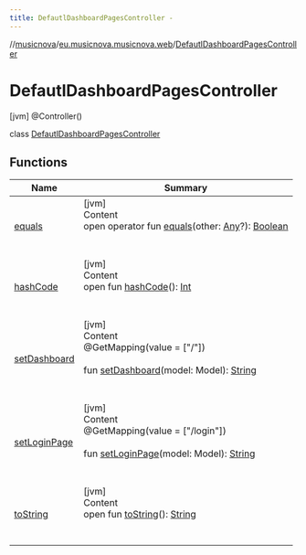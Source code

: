 ```yaml
---
title: DefautlDashboardPagesController -
---
```

//[musicnova](../../index.md)/[eu.musicnova.musicnova.web](../index.md)/[DefautlDashboardPagesController](index.md)



# DefautlDashboardPagesController  
 [jvm] @Controller()  
  
class [DefautlDashboardPagesController](index.md)   


## Functions  
  
|  Name|  Summary| 
|---|---|
| <a name="kotlin/Any/equals/#kotlin.Any?/PointingToDeclaration/"></a>[equals](../-web-auth-config/index.md#%5Bkotlin%2FAny%2Fequals%2F%23kotlin.Any%3F%2FPointingToDeclaration%2F%5D%2FFunctions%2F-177685879)| <a name="kotlin/Any/equals/#kotlin.Any?/PointingToDeclaration/"></a>[jvm]  <br>Content  <br>open operator fun [equals](../-web-auth-config/index.md#%5Bkotlin%2FAny%2Fequals%2F%23kotlin.Any%3F%2FPointingToDeclaration%2F%5D%2FFunctions%2F-177685879)(other: [Any](https://kotlinlang.org/api/latest/jvm/stdlib/kotlin/-any/index.html)?): [Boolean](https://kotlinlang.org/api/latest/jvm/stdlib/kotlin/-boolean/index.html)  <br><br><br>
| <a name="kotlin/Any/hashCode/#/PointingToDeclaration/"></a>[hashCode](../-web-auth-config/index.md#%5Bkotlin%2FAny%2FhashCode%2F%23%2FPointingToDeclaration%2F%5D%2FFunctions%2F-177685879)| <a name="kotlin/Any/hashCode/#/PointingToDeclaration/"></a>[jvm]  <br>Content  <br>open fun [hashCode](../-web-auth-config/index.md#%5Bkotlin%2FAny%2FhashCode%2F%23%2FPointingToDeclaration%2F%5D%2FFunctions%2F-177685879)(): [Int](https://kotlinlang.org/api/latest/jvm/stdlib/kotlin/-int/index.html)  <br><br><br>
| <a name="eu.musicnova.musicnova.web/DefautlDashboardPagesController/setDashboard/#org.springframework.ui.Model/PointingToDeclaration/"></a>[setDashboard](set-dashboard.md)| <a name="eu.musicnova.musicnova.web/DefautlDashboardPagesController/setDashboard/#org.springframework.ui.Model/PointingToDeclaration/"></a>[jvm]  <br>Content  <br>@GetMapping(value = ["/"])  <br>  <br>fun [setDashboard](set-dashboard.md)(model: Model): [String](https://kotlinlang.org/api/latest/jvm/stdlib/kotlin/-string/index.html)  <br><br><br>
| <a name="eu.musicnova.musicnova.web/DefautlDashboardPagesController/setLoginPage/#org.springframework.ui.Model/PointingToDeclaration/"></a>[setLoginPage](set-login-page.md)| <a name="eu.musicnova.musicnova.web/DefautlDashboardPagesController/setLoginPage/#org.springframework.ui.Model/PointingToDeclaration/"></a>[jvm]  <br>Content  <br>@GetMapping(value = ["/login"])  <br>  <br>fun [setLoginPage](set-login-page.md)(model: Model): [String](https://kotlinlang.org/api/latest/jvm/stdlib/kotlin/-string/index.html)  <br><br><br>
| <a name="kotlin/Any/toString/#/PointingToDeclaration/"></a>[toString](../-web-auth-config/index.md#%5Bkotlin%2FAny%2FtoString%2F%23%2FPointingToDeclaration%2F%5D%2FFunctions%2F-177685879)| <a name="kotlin/Any/toString/#/PointingToDeclaration/"></a>[jvm]  <br>Content  <br>open fun [toString](../-web-auth-config/index.md#%5Bkotlin%2FAny%2FtoString%2F%23%2FPointingToDeclaration%2F%5D%2FFunctions%2F-177685879)(): [String](https://kotlinlang.org/api/latest/jvm/stdlib/kotlin/-string/index.html)  <br><br><br>


